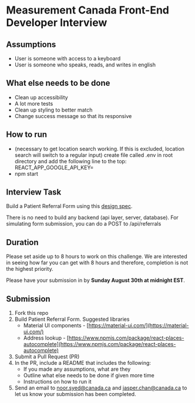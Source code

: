 # Measurement Canada Front-End Developer Interview

## Assumptions
- User is someone with access to a keyboard
- User is someone who speaks, reads, and writes in english

## What else needs to be done
- Clean up accessibility
- A lot more tests
- Clean up styling to better match
- Change success message so that its responsive

## How to run
- (necessary to get location search working. If this is excluded, location search will switch to a regular input) create file called .env in root directory and add the following line to the top: REACT_APP_GOOGLE_API_KEY=<API-KEY>
- npm start


## Interview Task

Build a Patient Referral Form using this [design spec](https://www.figma.com/file/mviScHVBuziEsW5hC5JaPr/Patient-Referral-Form-interview-Copy?node-id=0%3A1).

There is no need to build any backend (api layer, server, database). For simulating form submission, you can do a POST to /api/referrals


## Duration

Please set aside up to 8 hours to work on this challenge. We are interested in seeing how far you can get with 8 hours and therefore, completion is not the highest priority. 

Please have your submission in by <b>Sunday August 30th at midnight EST</b>.

## Submission
1.  Fork this repo
2.  Build Patient Referral Form. Suggested libraries
    -  Material UI components - [https://material-ui.com/](https://material-ui.com/)
    -  Address lookup - [https://www.npmjs.com/package/react-places-autocomplete](https://www.npmjs.com/package/react-places-autocomplete)
4.  Submit a Pull Request (PR)
5.  In the PR, include a README that includes the following:
    - If you made any assumptions, what are they
    - Outline what else needs to be done if given more time
    - Instructions on how to run it
6. Send an email to noor.syed@canada.ca and jasper.chan@canada.ca to let us know your submission has been completed.

